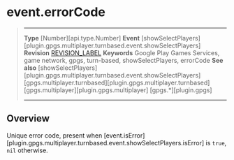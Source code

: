 # event.errorCode

> --------------------- ------------------------------------------------------------------------------------------
> __Type__              [Number][api.type.Number]
> __Event__             [showSelectPlayers][plugin.gpgs.multiplayer.turnbased.event.showSelectPlayers]
> __Revision__          [REVISION_LABEL](REVISION_URL)
> __Keywords__          Google Play Games Services, game network, gpgs, turn-based, showSelectPlayers, errorCode
> __See also__          [showSelectPlayers][plugin.gpgs.multiplayer.turnbased.event.showSelectPlayers]
>						[gpgs.multiplayer.turnbased][plugin.gpgs.multiplayer.turnbased]
>						[gpgs.multiplayer][plugin.gpgs.multiplayer]
>                       [gpgs.*][plugin.gpgs]
> --------------------- ------------------------------------------------------------------------------------------

## Overview

Unique error code, present when [event.isError][plugin.gpgs.multiplayer.turnbased.event.showSelectPlayers.isError] is `true`, `nil` otherwise.